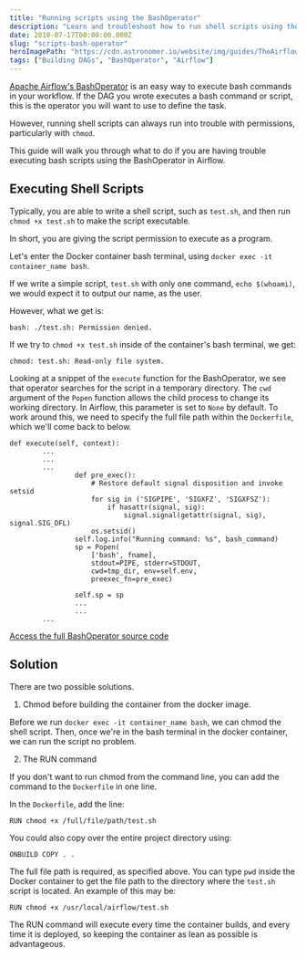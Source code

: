 ```yaml
---
title: "Running scripts using the BashOperator"
description: "Learn and troubleshoot how to run shell scripts using the Bash Operator in Airflow"
date: 2018-07-17T00:00:00.000Z
slug: "scripts-bash-operator"
heroImagePath: "https://cdn.astronomer.io/website/img/guides/TheAirflowUI_preview.png"
tags: ["Building DAGs", "BashOperator", "Airflow"]
---
```


[Apache Airflow's BashOperator](https://airflow.apache.org/code.html#operator-api) is an easy way to execute bash commands in your workflow. If the DAG you wrote executes a bash command or script, this is the operator you will want to use to define the task.

However, running shell scripts can always run into trouble with permissions, particularly with `chmod`.

This guide will walk you through what to do if you are having trouble executing bash scripts using the BashOperator in Airflow.

## Executing Shell Scripts

Typically, you are able to write a shell script, such as `test.sh`, and then run `chmod +x test.sh` to make the script executable.

In short, you are giving the script permission to execute as a program.

Let's enter the Docker container bash terminal, using `docker exec -it container_name bash`.

If we write a simple script, `test.sh` with only one command, `echo $(whoami)`, we would expect it to output our name, as the user.

However, what we get is:

```
bash: ./test.sh: Permission denied.
```

If we try to `chmod +x test.sh` inside of the container's bash terminal, we get:

```
chmod: test.sh: Read-only file system.
```

Looking at a snippet of the `execute` function for the BashOperator, we see that operator searches for the script in a temporary directory. The `cwd` argument of the `Popen` function allows the child process to change its working directory. In Airflow, this parameter is set to `None` by default. To work around this, we need to specify the full file path within the `Dockerfile`, which we'll come back to below.

```
def execute(self, context):
        ...
        ...
        ...
                def pre_exec():
                    # Restore default signal disposition and invoke setsid
                    for sig in ('SIGPIPE', 'SIGXFZ', 'SIGXFSZ'):
                        if hasattr(signal, sig):
                            signal.signal(getattr(signal, sig), signal.SIG_DFL)
                    os.setsid()
                self.log.info("Running command: %s", bash_command)
                sp = Popen(
                    ['bash', fname],
                    stdout=PIPE, stderr=STDOUT,
                    cwd=tmp_dir, env=self.env,
                    preexec_fn=pre_exec)

                self.sp = sp
                ...
                ...
        ...
```

[Access the full BashOperator source code](https://airflow.apache.org/_modules/bash_operator.html)

## Solution

There are two possible solutions.

1. Chmod before building the container from the docker image.

Before we run `docker exec -it container_name bash`, we can chmod the shell script. Then, once we're in the bash terminal in the docker container, we can run the script no problem.

2. The RUN command

If you don't want to run chmod from the command line, you can add the command to the `Dockerfile` in one line.

In the `Dockerfile`, add the line:

```
RUN chmod +x /full/file/path/test.sh
```

You could also copy over the entire project directory using:

```
ONBUILD COPY . .
```

The full file path is required, as specified above. You can type `pwd` inside the Docker container to get the file path to the directory where the `test.sh` script is located. An example of this may be:

```
RUN chmod +x /usr/local/airflow/test.sh
```

The RUN command will execute every time the container builds, and every time it is deployed, so keeping the container as lean as possible is advantageous.

